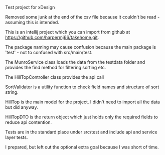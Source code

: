 Test project for xDesign

Removed some junk at the end of the csv file because it couldn't be read - assuming this is intended.

This is an intellij project which you can import from github at https://github.com/harpermj66/takehome.git.

The package naming may cause confusion because the main package is 'test' - not to confused with src/main/test.

The MunroService class loads the data from the testdata folder and provides the find method for filtering sorting etc.

The HillTopController class provides the api call

SortValidator is a utility function to check field names and structure of sort string.

HillTop is the main model for the project. I didn't need to import all the data but did anyway.

HillTopDTO is the return object which just holds only the required fields to reduce api contention.

Tests are in the standard place under src/test and include api and service layer tests.

I prepared, but left out the optional extra goal because I was short of time.


